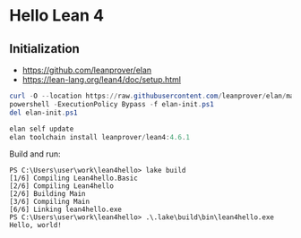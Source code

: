 # Hello Lean 4

## Initialization

- https://github.com/leanprover/elan
- https://lean-lang.org/lean4/doc/setup.html

```ps1
curl -O --location https://raw.githubusercontent.com/leanprover/elan/master/elan-init.ps1
powershell -ExecutionPolicy Bypass -f elan-init.ps1
del elan-init.ps1

elan self update
elan toolchain install leanprover/lean4:4.6.1
```

Build and run:

```
PS C:\Users\user\work\lean4hello> lake build
[1/6] Compiling Lean4hello.Basic
[2/6] Compiling Lean4hello
[2/6] Building Main
[3/6] Compiling Main
[6/6] Linking lean4hello.exe
PS C:\Users\user\work\lean4hello> .\.lake\build\bin\lean4hello.exe     
Hello, world!
```
